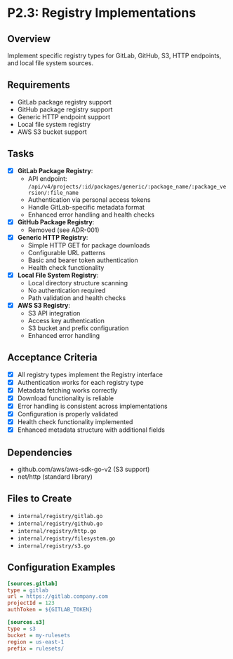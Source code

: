 # P2.3: Registry Implementations

## Overview
Implement specific registry types for GitLab, GitHub, S3, HTTP endpoints, and local file system sources.

## Requirements
- GitLab package registry support
- GitHub package registry support
- Generic HTTP endpoint support
- Local file system registry
- AWS S3 bucket support

## Tasks
- [x] **GitLab Package Registry**:
  - API endpoint: `/api/v4/projects/:id/packages/generic/:package_name/:package_version/:file_name`
  - Authentication via personal access tokens
  - Handle GitLab-specific metadata format
  - Enhanced error handling and health checks
- [x] **GitHub Package Registry**:
  - Removed (see ADR-001)
- [x] **Generic HTTP Registry**:
  - Simple HTTP GET for package downloads
  - Configurable URL patterns
  - Basic and bearer token authentication
  - Health check functionality
- [x] **Local File System Registry**:
  - Local directory structure scanning
  - No authentication required
  - Path validation and health checks
- [x] **AWS S3 Registry**:
  - S3 API integration
  - Access key authentication
  - S3 bucket and prefix configuration
  - Enhanced error handling

## Acceptance Criteria
- [x] All registry types implement the Registry interface
- [x] Authentication works for each registry type
- [x] Metadata fetching works correctly
- [x] Download functionality is reliable
- [x] Error handling is consistent across implementations
- [x] Configuration is properly validated
- [x] Health check functionality implemented
- [x] Enhanced metadata structure with additional fields

## Dependencies
- github.com/aws/aws-sdk-go-v2 (S3 support)
- net/http (standard library)

## Files to Create
- `internal/registry/gitlab.go`
- `internal/registry/github.go`
- `internal/registry/http.go`
- `internal/registry/filesystem.go`
- `internal/registry/s3.go`

## Configuration Examples
```ini
[sources.gitlab]
type = gitlab
url = https://gitlab.company.com
projectId = 123
authToken = ${GITLAB_TOKEN}

[sources.s3]
type = s3
bucket = my-rulesets
region = us-east-1
prefix = rulesets/
```

